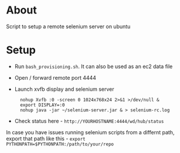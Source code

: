 About
=====

Script to setup a remote selenium server on ubuntu

Setup
=====
* Run `bash_provisioning.sh`. It can also be used as an ec2 data file
* Open / forward remote port 4444
* Launch xvfb display and selenium server

        nohup Xvfb :0 -screen 0 1024x768x24 2>&1 >/dev/null &
        export DISPLAY=:0
        nohup java -jar ~/selenium-server.jar & > selenium-rc.log
* Check status here - `http://YOURHOSTNAME:4444/wd/hub/status`

In case you have issues running selenium scripts from a differnt path, export that path like this - `export PYTHONPATH=$PYTHONPATH:/path/to/your/repo`
